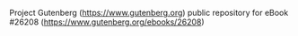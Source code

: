Project Gutenberg (https://www.gutenberg.org) public repository for eBook #26208 (https://www.gutenberg.org/ebooks/26208)
